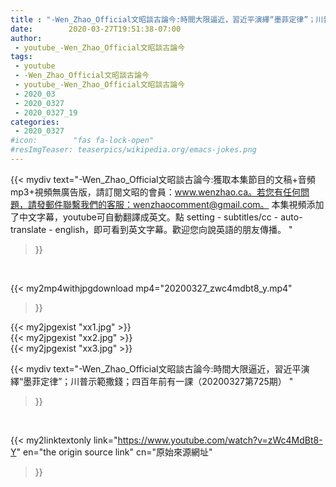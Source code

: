 ```yaml
---
title : "-Wen_Zhao_Official文昭談古論今:時間大限逼近，習近平演繹“墨菲定律”；川普示範撒錢；四百年前有一課（20200327第725期） "
date:        2020-03-27T19:51:38-07:00
author:
 - youtube_-Wen_Zhao_Official文昭談古論今
tags:
 - youtube
 - -Wen_Zhao_Official文昭談古論今
 - youtube_-Wen_Zhao_Official文昭談古論今
 - 2020_03
 - 2020_0327
 - 2020_0327_19
categories:
 - 2020_0327
#icon:        "fas fa-lock-open"
#resImgTeaser: teaserpics/wikipedia.org/emacs-jokes.png
---
```


{{< mydiv text="-Wen_Zhao_Official文昭談古論今:獲取本集節目的文稿+音頻mp3+視頻無廣告版，請訂閱文昭的會員：www.wenzhao.ca。若您有任何問題，請發郵件聯繫我們的客服：wenzhaocomment@gmail.com。 本集視頻添加了中文字幕，youtube可自動翻譯成英文。點 setting - subtitles/cc - auto-translate - english，即可看到英文字幕。歡迎您向說英語的朋友傳播。 "
>}}
<br>


{{< my2mp4withjpgdownload mp4="20200327_zwc4mdbt8_y.mp4"
>}}

{{< my2jpgexist "xx1.jpg" >}}<br>
{{< my2jpgexist "xx2.jpg" >}}<br>
{{< my2jpgexist "xx3.jpg" >}}<br>



{{< mydiv text="-Wen_Zhao_Official文昭談古論今:時間大限逼近，習近平演繹“墨菲定律”；川普示範撒錢；四百年前有一課（20200327第725期） "
>}}
<br>

{{< my2linktextonly link="https://www.youtube.com/watch?v=zWc4MdBt8-Y"
en="the origin source link" cn="原始來源網址"
>}}


<br>

